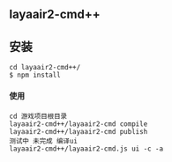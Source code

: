 ## layaair2-cmd++


## 安装
```
cd layaair2-cmd++/
$ npm install
```


#### 使用
```
cd 游戏项目根目录
layaair2-cmd++/layaair2-cmd compile
layaair2-cmd++/layaair2-cmd publish 
测试中 未完成 编译ui
layaair2-cmd++/layaair2-cmd.js ui -c -a
```





